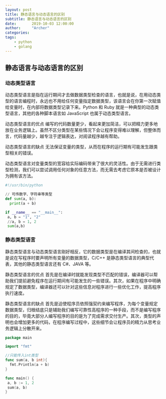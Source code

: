 ```yaml
---
layout: post
title: 静态语言与动态语言的区别
subtitle: 静态语言与动态语言的区别
date:       2019-10-03 12:00:00
author:     "Archer"
categories: 
tags:
    - python
    - golang
---
```


## 静态语言与动态语言的区别

### 动态类型语言

动态类型语言是指在运行期间才去做数据类型检查的语言，也就是说，在用动态类型的语言编程时，永远也不用给任何变量指定数据类型，该语言会在你第一次赋值给变量时，在内部将数据类型记录下来。Python 和 Ruby 就是一种典型的动态类型语言，其他的各种脚本语言如 JavaScript 也属于动态类型语言。

动态类型语言的优点
编写的代码数量更少，看起来更加简洁，可以把精力更多地放在业务逻辑上。虽然不区分类型在某些情况下会让程序变得难以理解，但整体而言，代码量越少，越专注于逻辑表达，对阅读程序越有帮助。

动态类型语言的缺点
无法保证变量的类型，从而在程序的运行期有可能发生跟类型相关的错误。

动态类型语言对变量类型的宽容给实际编码带来了很大的灵活性。由于无需进行类型检测，我们可以尝试调用任何对象的任意方法，而无需去考虑它原本是否被设计为拥有该方法。

```python
#!/usr/bin/python

// 可传数字、字符串等类型
def sum(a, b):
  print(a + b)

if __name__ == "__main__":
 a, b = "1", "2"
 //a, b = 1, 2
 sum(a,b)
```

### 静态类型语言

静态类型语言与动态类型语言刚好相反，它的数据类型是在编译其间检查的，也就是说在写程序时要声明所有变量的数据类型，C/C++ 是静态类型语言的典型代表，其他的静态类型语言还有 C#、JAVA 等。

静态类型语言的优点
首先是在编译时就能发现类型不匹配的错误，编译器可以帮助我们提前避免程序在运行期间有可能发生的一些错误。其次，如果在程序中明确规定了数据类型，编译器还可以针对这些信息对程序进行一些优化工作，提高程序执行速度。

静态类型语言的缺点
首先是迫使程序员依照强契约来编写程序，为每个变量规定数据类型，归根结底只是辅助我们编写可靠性高程序的一种手段，而不是编写程序的目的，毕竟大部分人编写程序的目的是为了完成需求交付生产。其次，类型的声明也会增加更多的代码，在程序编写过程中，这些细节会让程序员的精力从思考业务逻辑上分散开来。

```go
package main

import "fmt"

//只能传入int类型
func sum(a, b int){
  fmt.Println(a + b)
}

func main() {
 a, b := 1, 2
 sum(a, b)
}
```
